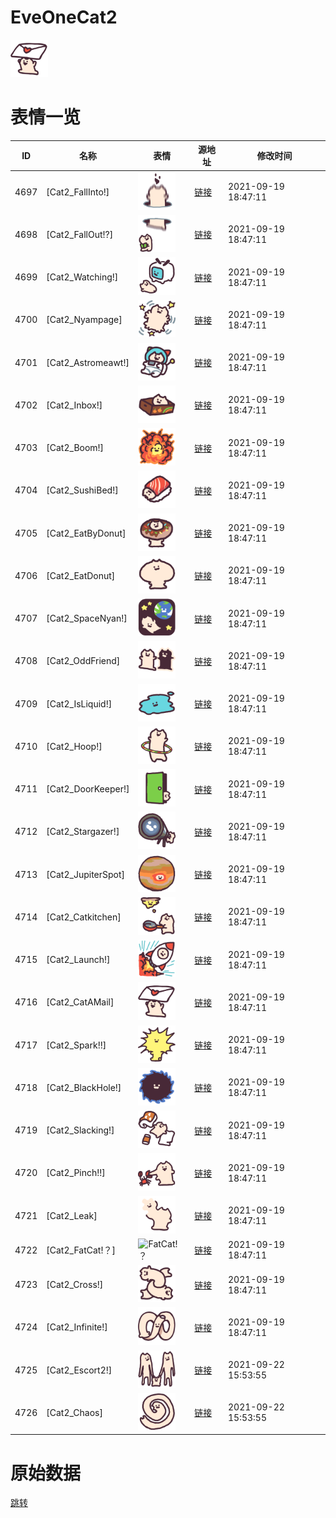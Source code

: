 # EveOneCat2

<img src="./cover.png" height="60" alt="cover" />

# 表情一览

|ID|名称|表情|源地址|修改时间|
|----|----|----|----|----|
|4697|[Cat2_FallInto!]|<img src="./pic/004697_%5BCat2_FallInto!%5D.png" height="60" alt="FallInto!"/>|[链接](http://i0.hdslb.com/bfs/emote/bedf0319ecdda83e44bed47b44f532f951504da8.png)|2021-09-19 18:47:11|
|4698|[Cat2_FallOut!?]|<img src="./pic/004698_%5BCat2_FallOut!_%5D.png" height="60" alt="FallOut!?"/>|[链接](http://i0.hdslb.com/bfs/emote/268ffaf3857c930d381327f3979dcc432f4f144e.png)|2021-09-19 18:47:11|
|4699|[Cat2_Watching!]|<img src="./pic/004699_%5BCat2_Watching!%5D.png" height="60" alt="Watching!"/>|[链接](http://i0.hdslb.com/bfs/emote/31d0a5143e62c947c1787aa29a3c31f27a722f1a.png)|2021-09-19 18:47:11|
|4700|[Cat2_Nyampage]|<img src="./pic/004700_%5BCat2_Nyampage%5D.png" height="60" alt="Nyampage"/>|[链接](http://i0.hdslb.com/bfs/emote/0f9b0427c487c88a0d155c97d1f14b758729305b.png)|2021-09-19 18:47:11|
|4701|[Cat2_Astromeawt!]|<img src="./pic/004701_%5BCat2_Astromeawt!%5D.png" height="60" alt="Astromeawt!"/>|[链接](http://i0.hdslb.com/bfs/emote/2381ef91f67edca67d567433081662faaa8e385d.png)|2021-09-19 18:47:11|
|4702|[Cat2_Inbox!]|<img src="./pic/004702_%5BCat2_Inbox!%5D.png" height="60" alt="Inbox!"/>|[链接](http://i0.hdslb.com/bfs/emote/ffb53a2317ceb05c46aecb1ed50a973c95104ff2.png)|2021-09-19 18:47:11|
|4703|[Cat2_Boom!]|<img src="./pic/004703_%5BCat2_Boom!%5D.png" height="60" alt="Boom!"/>|[链接](http://i0.hdslb.com/bfs/emote/674bb1649556940aea37a5f7d674b1218ed7917c.png)|2021-09-19 18:47:11|
|4704|[Cat2_SushiBed!]|<img src="./pic/004704_%5BCat2_SushiBed!%5D.png" height="60" alt="SushiBed!"/>|[链接](http://i0.hdslb.com/bfs/emote/a704c6e9ff9434fa39f91dd70e59cf93d2e620f6.png)|2021-09-19 18:47:11|
|4705|[Cat2_EatByDonut]|<img src="./pic/004705_%5BCat2_EatByDonut%5D.png" height="60" alt="EatByDonut"/>|[链接](http://i0.hdslb.com/bfs/emote/34a5fd5c1b1626ca20aa6476f69efaba2d344cee.png)|2021-09-19 18:47:11|
|4706|[Cat2_EatDonut]|<img src="./pic/004706_%5BCat2_EatDonut%5D.png" height="60" alt="EatDonut"/>|[链接](http://i0.hdslb.com/bfs/emote/728105d30440dfa58d87e25275c3b0097e11e017.png)|2021-09-19 18:47:11|
|4707|[Cat2_SpaceNyan!]|<img src="./pic/004707_%5BCat2_SpaceNyan!%5D.png" height="60" alt="SpaceNyan!"/>|[链接](http://i0.hdslb.com/bfs/emote/de66c62c6795d70bfb3b7dc73b4663766e86afdf.png)|2021-09-19 18:47:11|
|4708|[Cat2_OddFriend]|<img src="./pic/004708_%5BCat2_OddFriend%5D.png" height="60" alt="OddFriend"/>|[链接](http://i0.hdslb.com/bfs/emote/fd5605fada9c16fbca0bd34ca37463b137b40c29.png)|2021-09-19 18:47:11|
|4709|[Cat2_IsLiquid!]|<img src="./pic/004709_%5BCat2_IsLiquid!%5D.png" height="60" alt="IsLiquid!"/>|[链接](http://i0.hdslb.com/bfs/emote/9b468c1ab476c71d5beb48a401e17197b0580dd6.png)|2021-09-19 18:47:11|
|4710|[Cat2_Hoop!]|<img src="./pic/004710_%5BCat2_Hoop!%5D.png" height="60" alt="Hoop!"/>|[链接](http://i0.hdslb.com/bfs/emote/82b6eccd465642572eb08a59343e053c2856f547.png)|2021-09-19 18:47:11|
|4711|[Cat2_DoorKeeper!]|<img src="./pic/004711_%5BCat2_DoorKeeper!%5D.png" height="60" alt="DoorKeeper!"/>|[链接](http://i0.hdslb.com/bfs/emote/cd692374a40ecf29d964c075b1564ebb83873645.png)|2021-09-19 18:47:11|
|4712|[Cat2_Stargazer!]|<img src="./pic/004712_%5BCat2_Stargazer!%5D.png" height="60" alt="Stargazer!"/>|[链接](http://i0.hdslb.com/bfs/emote/b54d90078fc78099305c55eb4c481cefc211a04d.png)|2021-09-19 18:47:11|
|4713|[Cat2_JupiterSpot]|<img src="./pic/004713_%5BCat2_JupiterSpot%5D.png" height="60" alt="JupiterSpot"/>|[链接](http://i0.hdslb.com/bfs/emote/71639bf7b29c340e707d548f35617fabe1887ddd.png)|2021-09-19 18:47:11|
|4714|[Cat2_Catkitchen]|<img src="./pic/004714_%5BCat2_Catkitchen%5D.png" height="60" alt="Catkitchen"/>|[链接](http://i0.hdslb.com/bfs/emote/5cc6ac4862f3b13d7f0a196c2ccdef9e86e9b072.png)|2021-09-19 18:47:11|
|4715|[Cat2_Launch!]|<img src="./pic/004715_%5BCat2_Launch!%5D.png" height="60" alt="Launch!"/>|[链接](http://i0.hdslb.com/bfs/emote/0544bd2134f5513c0cfb7b86b2f8d296f4b2b3cd.png)|2021-09-19 18:47:11|
|4716|[Cat2_CatAMail]|<img src="./pic/004716_%5BCat2_CatAMail%5D.png" height="60" alt="CatAMail"/>|[链接](http://i0.hdslb.com/bfs/emote/d33e6a2e9e7c7ee326a808bec2a9b2553a239b29.png)|2021-09-19 18:47:11|
|4717|[Cat2_Spark!!]|<img src="./pic/004717_%5BCat2_Spark!!%5D.png" height="60" alt="Spark!!"/>|[链接](http://i0.hdslb.com/bfs/emote/dfee1d9bb702d0861ca070fddd66a1644ca2fe10.png)|2021-09-19 18:47:11|
|4718|[Cat2_BlackHole!]|<img src="./pic/004718_%5BCat2_BlackHole!%5D.png" height="60" alt="BlackHole!"/>|[链接](http://i0.hdslb.com/bfs/emote/6e1567472cf8b049a3549839db3daf8382fd6e8c.png)|2021-09-19 18:47:11|
|4719|[Cat2_Slacking!]|<img src="./pic/004719_%5BCat2_Slacking!%5D.png" height="60" alt="Slacking!"/>|[链接](http://i0.hdslb.com/bfs/emote/5c391de862eb72e553dcf572553b3cf4da60b26f.png)|2021-09-19 18:47:11|
|4720|[Cat2_Pinch!!]|<img src="./pic/004720_%5BCat2_Pinch!!%5D.png" height="60" alt="Pinch!!"/>|[链接](http://i0.hdslb.com/bfs/emote/fc4cf13386597587935058ba7477d9abec7aa60b.png)|2021-09-19 18:47:11|
|4721|[Cat2_Leak]|<img src="./pic/004721_%5BCat2_Leak%5D.png" height="60" alt="Leak"/>|[链接](http://i0.hdslb.com/bfs/emote/9695b9ecc000641e30307a1ed36fc9e44c30c733.png)|2021-09-19 18:47:11|
|4722|[Cat2_FatCat!？]|<img src="./pic/004722_%5BCat2_FatCat!？%5D.png" height="60" alt="FatCat!？"/>|[链接](http://i0.hdslb.com/bfs/emote/b179c69911ede3b173a1d5ff14d754ffc61475b9.png)|2021-09-19 18:47:11|
|4723|[Cat2_Cross!]|<img src="./pic/004723_%5BCat2_Cross!%5D.png" height="60" alt="Cross!"/>|[链接](http://i0.hdslb.com/bfs/emote/e6c56d41cedefec3ed8a75c65a38f47e7a929c93.png)|2021-09-19 18:47:11|
|4724|[Cat2_Infinite!]|<img src="./pic/004724_%5BCat2_Infinite!%5D.png" height="60" alt="Infinite!"/>|[链接](http://i0.hdslb.com/bfs/emote/39c95f6d66c1e071d5148e75931bee4b21866e10.png)|2021-09-19 18:47:11|
|4725|[Cat2_Escort2!]|<img src="./pic/004725_%5BCat2_Escort2!%5D.png" height="60" alt="Escort2!"/>|[链接](http://i0.hdslb.com/bfs/emote/d24ce946a69ce3a7149a206eab934794ac510d8e.png)|2021-09-22 15:53:55|
|4726|[Cat2_Chaos]|<img src="./pic/004726_%5BCat2_Chaos%5D.png" height="60" alt="Chaos"/>|[链接](http://i0.hdslb.com/bfs/emote/4185cd6f61ac5f04d00c902be94b3497b79b5a2a.png)|2021-09-22 15:53:55|

# 原始数据

[跳转](./raw.json)

